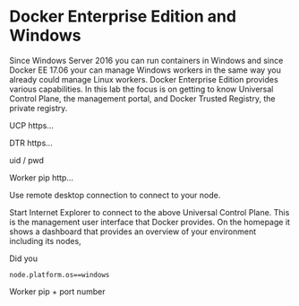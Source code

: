 # Docker Enterprise Edition and Windows

Since Windows Server 2016 you can run containers in Windows and since Docker EE 17.06 your can manage Windows workers in the same way you already could manage Linux workers. Docker Enterprise Edition provides various capabilities. In this lab the focus is on getting to know Universal Control Plane, the management portal, and Docker Trusted Registry, the private registry.    

UCP https...

DTR https...

uid / pwd

Worker pip http...

Use remote desktop connection to connect to your node.

Start Internet Explorer to connect to the above Universal Control Plane. This is the management user interface that Docker provides. On the homepage it shows a dashboard that provides an overview of your environment including its nodes, 

Did you 

```
node.platform.os==windows
```

Worker pip + port number
